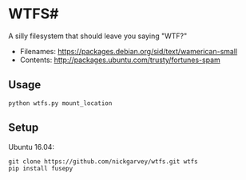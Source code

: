 # WTFS#
A silly filesystem that should leave you saying "WTF?"

* Filenames:  https://packages.debian.org/sid/text/wamerican-small
* Contents: http://packages.ubuntu.com/trusty/fortunes-spam

## Usage ##

`python wtfs.py mount_location`

## Setup ##
Ubuntu 16.04:
```
git clone https://github.com/nickgarvey/wtfs.git wtfs
pip install fusepy
```


